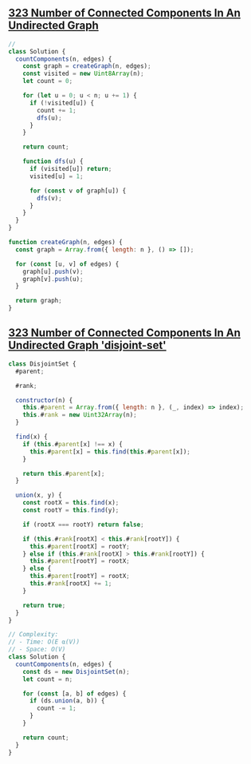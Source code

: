 ## [323 Number of Connected Components In An Undirected Graph](https://neetcode.io/problems/count-connected-components?list=neetcode150)

<!-- notecardId: 1756235612123 -->

```js
//
class Solution {
  countComponents(n, edges) {
    const graph = createGraph(n, edges);
    const visited = new Uint8Array(n);
    let count = 0;

    for (let u = 0; u < n; u += 1) {
      if (!visited[u]) {
        count += 1;
        dfs(u);
      }
    }

    return count;

    function dfs(u) {
      if (visited[u]) return;
      visited[u] = 1;

      for (const v of graph[u]) {
        dfs(v);
      }
    }
  }
}

function createGraph(n, edges) {
  const graph = Array.from({ length: n }, () => []);

  for (const [u, v] of edges) {
    graph[u].push(v);
    graph[v].push(u);
  }

  return graph;
}
```

## [323 Number of Connected Components In An Undirected Graph 'disjoint-set'](https://neetcode.io/problems/count-connected-components?list=neetcode150)

<!-- notecardId: 1756235367572 -->

```js
class DisjointSet {
  #parent;

  #rank;

  constructor(n) {
    this.#parent = Array.from({ length: n }, (_, index) => index);
    this.#rank = new Uint32Array(n);
  }

  find(x) {
    if (this.#parent[x] !== x) {
      this.#parent[x] = this.find(this.#parent[x]);
    }

    return this.#parent[x];
  }

  union(x, y) {
    const rootX = this.find(x);
    const rootY = this.find(y);

    if (rootX === rootY) return false;

    if (this.#rank[rootX] < this.#rank[rootY]) {
      this.#parent[rootX] = rootY;
    } else if (this.#rank[rootX] > this.#rank[rootY]) {
      this.#parent[rootY] = rootX;
    } else {
      this.#parent[rootY] = rootX;
      this.#rank[rootX] += 1;
    }

    return true;
  }
}

// Complexity:
// - Time: O(E ⍺(V))
// - Space: O(V)
class Solution {
  countComponents(n, edges) {
    const ds = new DisjointSet(n);
    let count = n;

    for (const [a, b] of edges) {
      if (ds.union(a, b)) {
        count -= 1;
      }
    }

    return count;
  }
}
```
